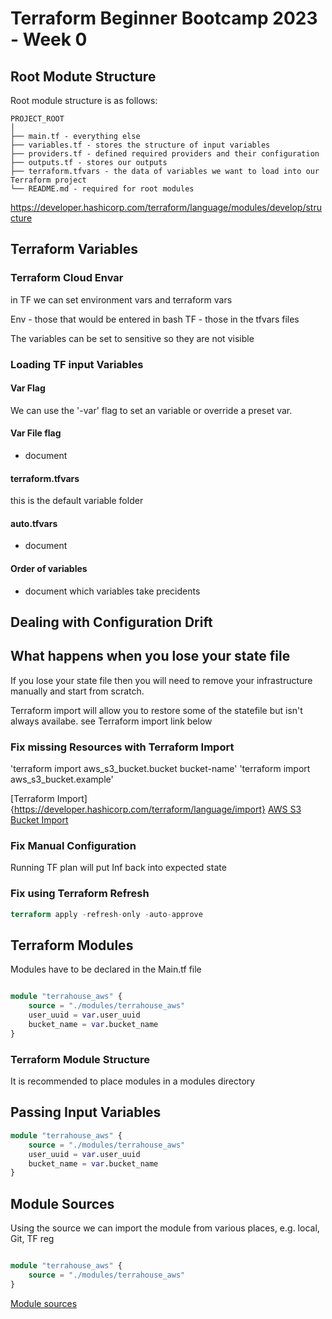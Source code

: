 # Terraform Beginner Bootcamp 2023 - Week 0

## Root Modute Structure

Root module structure is as follows: 

```
PROJECT_ROOT
│
├── main.tf - everything else
├── variables.tf - stores the structure of input variables
├── providers.tf - defined required providers and their configuration
├── outputs.tf - stores our outputs
├── terraform.tfvars - the data of variables we want to load into our Terraform project
└── README.md - required for root modules
```
https://developer.hashicorp.com/terraform/language/modules/develop/structure


## Terraform Variables

### Terraform Cloud Envar

in TF we can set environment vars and terraform vars

Env - those that would be entered in bash
TF - those in the tfvars files

The variables can be set to sensitive so they are not visible

### Loading TF input Variables

#### Var Flag
We can use the '-var' flag to set an variable or override a preset var. 

#### Var File flag

- document

#### terraform.tfvars

this is the default variable folder

#### auto.tfvars

- document

#### Order of variables

- document which variables take precidents


## Dealing with Configuration Drift

## What happens when you lose your state file

If you lose your state file then you will need to remove your infrastructure manually and start from scratch. 

Terraform import will allow you to restore some of the statefile but isn't always availabe. see Terraform import link below

### Fix missing Resources with Terraform Import

'terraform import aws_s3_bucket.bucket bucket-name'
'terraform import aws_s3_bucket.example'

[Terraform Import]{https://developer.hashicorp.com/terraform/language/import}
[AWS S3 Bucket Import](https://registry.terraform.io/providers/hashicorp/aws/latest/docs/resources/s3_bucket#import)


### Fix Manual Configuration 

Running TF plan will put Inf back into expected state

### Fix using Terraform Refresh

```tf
terraform apply -refresh-only -auto-approve
```

## Terraform Modules 

Modules have to be declared in the Main.tf file

```tf

module "terrahouse_aws" {
    source = "./modules/terrahouse_aws"
    user_uuid = var.user_uuid
    bucket_name = var.bucket_name
}
```

### Terraform Module Structure

It is recommended to place modules  in a modules directory

## Passing Input Variables

```tf
module "terrahouse_aws" {
    source = "./modules/terrahouse_aws"
    user_uuid = var.user_uuid
    bucket_name = var.bucket_name
}


```

## Module Sources

Using the source we can import the module from various places, e.g. local, Git, TF reg
```tf

module "terrahouse_aws" {
    source = "./modules/terrahouse_aws"
}


```


[Module sources](https://developer.hashicorp.com/terraform/language/modules/sources)